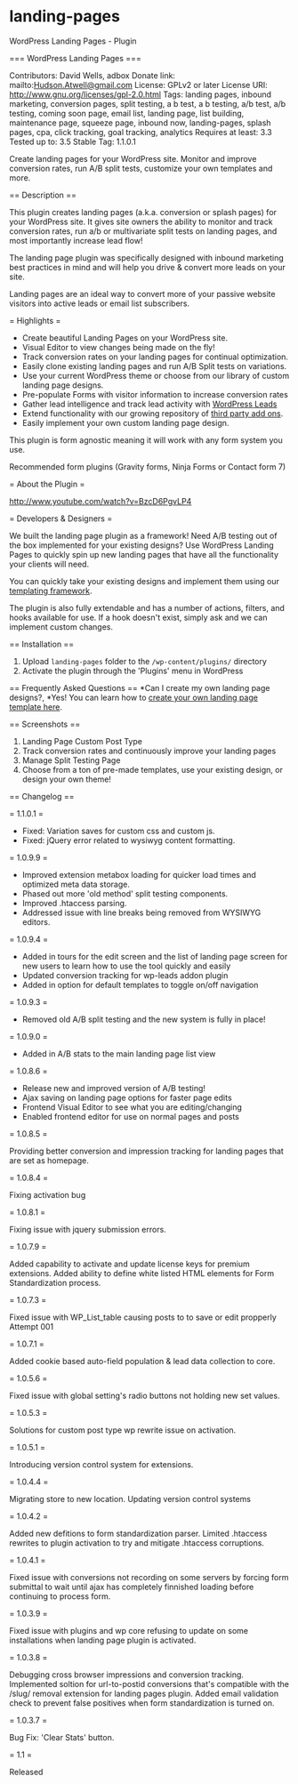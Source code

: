 landing-pages
=============

WordPress Landing Pages - Plugin

=== WordPress Landing Pages ===

Contributors: David Wells, adbox
Donate link: mailto:Hudson.Atwell@gmail.com
License: GPLv2 or later
License URI: http://www.gnu.org/licenses/gpl-2.0.html
Tags: landing pages, inbound marketing, conversion pages, split testing, a b test, a b testing, a/b test, a/b testing, coming soon page, email list, landing page, list building, maintenance page, squeeze page, inbound now, landing-pages, splash pages, cpa, click tracking, goal tracking, analytics
Requires at least: 3.3
Tested up to: 3.5
Stable Tag: 1.1.0.1

Create landing pages for your WordPress site. Monitor and improve conversion rates, run A/B split tests, customize your own templates and more.

== Description ==

This plugin creates landing pages (a.k.a. conversion or splash pages) for your WordPress site. It gives site owners the ability to monitor and track conversion rates, run a/b or multivariate split tests on landing pages, and most importantly increase lead flow!

The landing page plugin was specifically designed with inbound marketing best practices in mind and will help you drive & convert more leads on your site.

Landing pages are an ideal way to convert more of your passive website visitors into active leads or email list subscribers.

= Highlights =

* Create beautiful Landing Pages on your WordPress site.
* Visual Editor to view changes being made on the fly!
* Track conversion rates on your landing pages for continual optimization.
* Easily clone existing landing pages and run A/B Split tests on variations.
* Use your current WordPress theme or choose from our library of custom landing page designs.
* Pre-populate Forms with visitor information to increase conversion rates
* Gather lead intelligence and track lead activity with <a href="http://wordpress.org/plugins/leads/screenshots/">WordPress Leads</a>
* Extend functionality with our growing repository of <a href="http://www.inboundnow.com/market/category/landing-pages/extensions/">third party add ons</a>.
* Easily implement your own custom landing page design.

This plugin is form agnostic meaning it will work with any form system you use.

Recommended form plugins (Gravity forms, Ninja Forms or Contact form 7)

= About the Plugin =

http://www.youtube.com/watch?v=BzcD6PgvLP4

= Developers & Designers = 

We built the landing page plugin as a framework! Need A/B testing out of the box implemented for your existing designs? Use WordPress Landing Pages to quickly spin up new landing pages that have all the functionality your clients will need.

You can quickly take your existing designs and implement them using our <a href="http://docs.inboundnow.com/landing-pages/dev">templating framework</a>.

The plugin is also fully extendable and has a number of actions, filters, and hooks available for use. If a hook doesn't exist, simply ask and we can implement custom changes.

== Installation ==

1. Upload `landing-pages` folder to the `/wp-content/plugins/` directory
1. Activate the plugin through the 'Plugins' menu in WordPress

== Frequently Asked Questions ==
*Can I create my own landing page designs?,
*Yes! You can learn how to <a href="http://docs.inboundnow.com/landing-pages/dev/creating-templates">create your own landing page template here</a>.

== Screenshots ==

1. Landing Page Custom Post Type
2. Track conversion rates and continuously improve your landing pages
3. Manage Split Testing Page
4. Choose from a ton of pre-made templates, use your existing design, or design your own theme!

== Changelog ==

=  1.1.0.1 =
 
* Fixed: Variation saves for custom css and custom js. 
* Fixed: jQuery error related to wysiwyg content formatting. 

= 1.0.9.9 =
* Improved extension metabox loading for quicker load times and optimized meta data storage.
* Phased out more 'old method' split testing components.
* Improved .htaccess parsing. 
* Addressed issue with line breaks being removed from WYSIWYG editors.

= 1.0.9.4 =
* Added in tours for the edit screen and the list of landing page screen for new users to learn how to use the tool quickly and easily
* Updated conversion tracking for wp-leads addon plugin
* Added in option for default templates to toggle on/off navigation

= 1.0.9.3 =

* Removed old A/B split testing and the new system is fully in place!

= 1.0.9.0 =

* Added in A/B stats to the main landing page list view

= 1.0.8.6 =

* Release new and improved version of A/B testing!
* Ajax saving on landing page options for faster page edits
* Frontend Visual Editor to see what you are editing/changing
* Enabled frontend editor for use on normal pages and posts

= 1.0.8.5 =

Providing better conversion and impression tracking for landing pages that are set as homepage. 

= 1.0.8.4 =

Fixing activation bug

= 1.0.8.1 =

Fixing issue with jquery submission errors.

= 1.0.7.9 =

Added capability to activate and update license keys for premium extensions. Added ability to define white listed HTML elements for Form Standardization process.

= 1.0.7.3 =

Fixed issue with WP_List_table causing posts to to save or edit propperly Attempt 001

= 1.0.7.1 =

Added cookie based auto-field population & lead data collection to core.

= 1.0.5.6 =

Fixed issue with global setting's radio buttons not holding new set values.

= 1.0.5.3 =

Solutions for custom post type wp rewrite issue on activation.

= 1.0.5.1 =

Introducing version control system for extensions.

= 1.0.4.4 =

Migrating store to new location.  Updating version control systems   

= 1.0.4.2 =

Added new defitions to form standardization parser. Limited .htaccess rewrites to plugin activation to try and mitigate .htaccess corruptions. 

= 1.0.4.1 =

Fixed issue with conversions not recording on some servers by forcing form submittal to wait until ajax has completely finnished loading before continuing to process form.  

= 1.0.3.9 =

Fixed issue with plugins and wp core refusing to update on some installations when landing page plugin is activated. 

= 1.0.3.8 =

Debugging cross browser impressions and conversion tracking. Implemented soltion for url-to-postid conversions that's compatible with the /slug/ removal extension for landing pages plugin.
Added email validation check to prevent false positives when form standardization is turned on.

= 1.0.3.7 =

Bug Fix: 'Clear Stats' button.

= 1.1 =

Released


